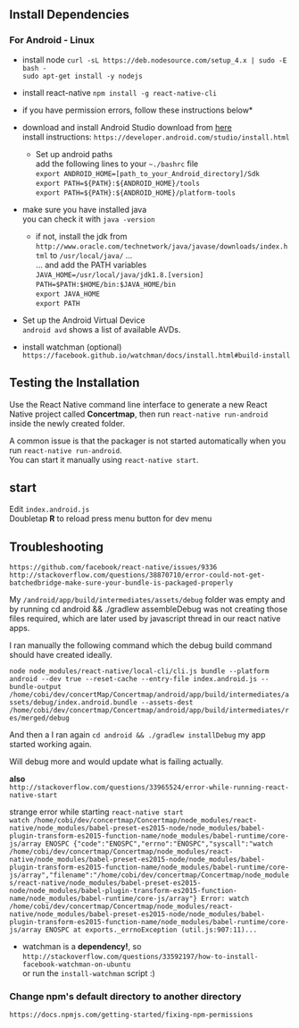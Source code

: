 ## Install Dependencies
### For Android - Linux

* install node
`curl -sL https://deb.nodesource.com/setup_4.x | sudo -E bash -`  
`sudo apt-get install -y nodejs`

* install react-native
`npm install -g react-native-cli`
* if you have permission errors, follow these instructions below*

* download and install Android Studio
download from [here](https://developer.android.com/studio/index.html)  
install instructions: `https://developer.android.com/studio/install.html`
    * Set up android paths  
add the following lines to your `~./bashrc` file  
`export ANDROID_HOME=[path_to_your_Android_directory]/Sdk`  
`export PATH=${PATH}:${ANDROID_HOME}/tools`  
`export PATH=${PATH}:${ANDROID_HOME}/platform-tools`  

* make sure you have installed java  
you can check it with `java -version`  
    * if not, install the jdk from `http://www.oracle.com/technetwork/java/javase/downloads/index.html`
to `/usr/local/java/` ...   
... and add the PATH variables  
`JAVA_HOME=/usr/local/java/jdk1.8.[version]`   
`PATH=$PATH:$HOME/bin:$JAVA_HOME/bin`  
`export JAVA_HOME`  
`export PATH`  

* Set up the Android Virtual Device  
`android avd` shows a list of available AVDs.

* install watchman (optional)  
`https://facebook.github.io/watchman/docs/install.html#build-install`


## Testing the Installation
Use the React Native command line interface to generate a new React Native project called **Concertmap**, then run `react-native run-android` inside the newly created folder.

A common issue is that the packager is not started automatically when you run `react-native run-android`.  
You can start it manually using `react-native start`.

## start   
Edit `index.android.js`  
Doubletap **R** to reload press menu button for dev menu  

## Troubleshooting
`https://github.com/facebook/react-native/issues/9336`   
`http://stackoverflow.com/questions/38870710/error-could-not-get-batchedbridge-make-sure-your-bundle-is-packaged-properly`      

My `/android/app/build/intermediates/assets/debug` folder was empty and by running cd android && ./gradlew assembleDebug was not creating those files required, which are later used by javascript thread in our react native apps.  

I ran manually the following command which the debug build command should have created ideally.  

`node node_modules/react-native/local-cli/cli.js bundle --platform android --dev true --reset-cache --entry-file index.android.js --bundle-output /home/cobi/dev/concertMap/Concertmap/android/app/build/intermediates/assets/debug/index.android.bundle --assets-dest /home/cobi/dev/concertmap/Concertmap/android/app/build/intermediates/res/merged/debug`

And then a I ran again `cd android && ./gradlew installDebug` my app started working again.

Will debug more and would update what is failing actually.

**also**   
`http://stackoverflow.com/questions/33965524/error-while-running-react-native-start`   

strange error while starting `react-native start`  
`watch /home/cobi/dev/concertmap/Concertmap/node_modules/react-native/node_modules/babel-preset-es2015-node/node_modules/babel-plugin-transform-es2015-function-name/node_modules/babel-runtime/core-js/array ENOSPC
{"code":"ENOSPC","errno":"ENOSPC","syscall":"watch /home/cobi/dev/concertmap/Concertmap/node_modules/react-native/node_modules/babel-preset-es2015-node/node_modules/babel-plugin-transform-es2015-function-name/node_modules/babel-runtime/core-js/array","filename":"/home/cobi/dev/concertmap/Concertmap/node_modules/react-native/node_modules/babel-preset-es2015-node/node_modules/babel-plugin-transform-es2015-function-name/node_modules/babel-runtime/core-js/array"}
Error: watch /home/cobi/dev/concertmap/Concertmap/node_modules/react-native/node_modules/babel-preset-es2015-node/node_modules/babel-plugin-transform-es2015-function-name/node_modules/babel-runtime/core-js/array ENOSPC
   at exports._errnoException (util.js:907:11)...`    


* watchman is a **dependency!**, so  
`http://stackoverflow.com/questions/33592197/how-to-install-facebook-watchman-on-ubuntu`   
or run the `install-watchman` script :)


### Change npm's default directory to another directory
`https://docs.npmjs.com/getting-started/fixing-npm-permissions`
